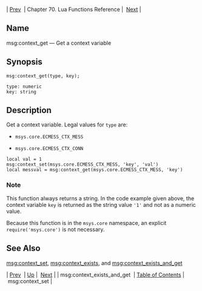 | [Prev](lua.ref.msg_context_exists_and_get)  | Chapter 70. Lua Functions Reference |  [Next](lua.ref.msg_context_set) |

<a name="lua.ref.msg_context_get"></a>
## Name

msg:context_get — Get a context variable

<a name="idp15958368"></a>
## Synopsis

`msg:context_get(type, key);`

```
type: numeric
key: string
```
<a name="idp15961360"></a>
## Description

Get a context variable. Legal values for `type` are:

*   `msys.core.ECMESS_CTX_MESS`

*   `msys.core.ECMESS_CTX_CONN`

```
local val = 1
msg:context_set(msys.core.ECMESS_CTX_MESS, 'key', 'val')
local messval = msg:context_get(msys.core.ECMESS_CTX_MESS, 'key')
```

### Note

This function always returns a string. In the code example given above, the context variable `key` is returned as the string value `'1'` and not as a numeric value.

Because this function is in the `msys.core` namespace, an explicit `require('msys.core')` is not necessary.

<a name="idp15970992"></a>
## See Also

[msg:context_set](lua.ref.msg_context_set "msg:context_set"), [msg:context_exists](lua.ref.msg_context_exists "msg:context_exists"), and [msg:context_exists_and_get](lua.ref.msg_context_exists_and_get "msg:context_exists_and_get")

| [Prev](lua.ref.msg_context_exists_and_get)  | [Up](lua.function.details) |  [Next](lua.ref.msg_context_set) |
| msg:context_exists_and_get  | [Table of Contents](index) |  msg:context_set |

